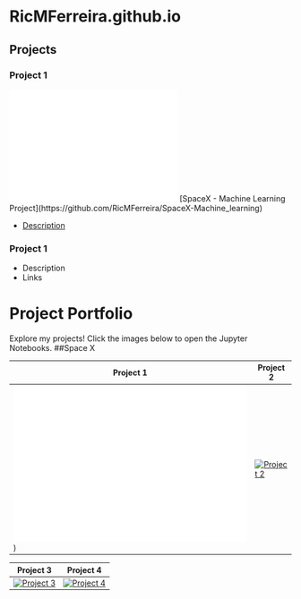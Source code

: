 # RicMFerreira.github.io

## Projects
### Project 1
<img src="/docs/assets/img/spacex.svg" width="300" />
[SpaceX - Machine Learning Project](https://github.com/RicMFerreira/SpaceX-Machine_learning)


- [Description](https://github.com/RicMFerreira/SpaceX-Machine_learning/blob/main/README.md)
  
### Project 1
- Description
- Links

# Project Portfolio

Explore my projects! Click the images below to open the Jupyter Notebooks.
##Space X

| Project 1 | Project 2 |
|-----------|-----------|
| [![Project 1](docs/assets/img/spacex.svg)]([https://github.com/RicMFerreira/Coursera-Data-Science-Capstone/blob/main/M4-2-SpaceX_Machine%20Learning%20Prediction_Part_5.ipynb)) | [![Project 2](images/project2.png)](notebooks/project2.ipynb](https://github.com/RicMFerreira/SpaceX-Machine_learning)) |

| Project 3 | Project 4 |
|-----------|-----------|
| [![Project 3](images/project3.png)](notebooks/project3.ipynb) | [![Project 4](images/project4.png)](notebooks/project4.ipynb) |
